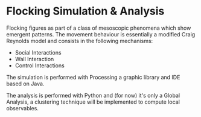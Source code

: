 # Flocking Simulation &amp; Analysis
Flocking figures as part of a class of mesoscopic phenomena which show emergent patterns.
The movement behaviour is essentially a modified Craig Reynolds model and consists in the following mechanisms:
  - Social Interactions
  - Wall Interaction
  - Control Interactions

The simulation is performed with Processing a graphic library and IDE based on Java.

The analysis is performed with Python and (for now) it's only a Global Analysis, a clustering technique will be implemented to compute local observables.
